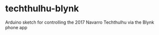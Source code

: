 # techthulhu-blynk
Arduino sketch for controlling the 2017 Navarro Techthulhu via the Blynk phone app
